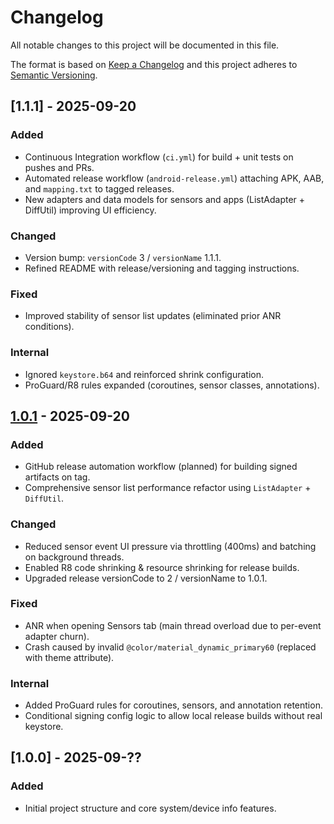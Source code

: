 # Changelog

All notable changes to this project will be documented in this file.

The format is based on [Keep a Changelog](https://keepachangelog.com/en/1.1.0/) and this project adheres to [Semantic Versioning](https://semver.org/).

## [1.1.1] - 2025-09-20

### Added
- Continuous Integration workflow (`ci.yml`) for build + unit tests on pushes and PRs.
- Automated release workflow (`android-release.yml`) attaching APK, AAB, and `mapping.txt` to tagged releases.
- New adapters and data models for sensors and apps (ListAdapter + DiffUtil) improving UI efficiency.

### Changed
- Version bump: `versionCode` 3 / `versionName` 1.1.1.
- Refined README with release/versioning and tagging instructions.

### Fixed
- Improved stability of sensor list updates (eliminated prior ANR conditions).

### Internal
- Ignored `keystore.b64` and reinforced shrink configuration.
- ProGuard/R8 rules expanded (coroutines, sensor classes, annotations).


## [1.0.1] - 2025-09-20

### Added

- GitHub release automation workflow (planned) for building signed artifacts on tag.
- Comprehensive sensor list performance refactor using `ListAdapter` + `DiffUtil`.

### Changed

- Reduced sensor event UI pressure via throttling (400ms) and batching on background threads.
- Enabled R8 code shrinking & resource shrinking for release builds.
- Upgraded release versionCode to 2 / versionName to 1.0.1.

### Fixed

- ANR when opening Sensors tab (main thread overload due to per-event adapter churn).
- Crash caused by invalid `@color/material_dynamic_primary60` (replaced with theme attribute).

### Internal

- Added ProGuard rules for coroutines, sensors, and annotation retention.
- Conditional signing config logic to allow local release builds without real keystore.

## [1.0.0] - 2025-09-??

### Added

- Initial project structure and core system/device info features.

[1.0.1]: https://github.com/4mkbs/mkdevinfo/releases/tag/v1.0.1
